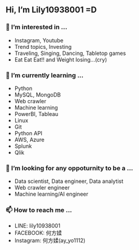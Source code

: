 ## Hi, I’m Lily10938001 =D

### 👀 I’m interested in ...   
- Instagram, Youtube
- Trend topics, Investing
- Traveling, Singing, Dancing, Tabletop games
- Eat Eat Eat!! and Weight losing...(cry)

### 🌱 I’m currently learning ...   
- Python 
- MySQL, MongoDB
- Web crawler
- Machine learning
- PowerBI, Tableau
- Linux
- Git
- Python API
- AWS, Azure
- Splunk
- Qlik

### 💞️ I’m looking for any oppoturnity to be a ...   
- Data scientist, Data engineer, Data analytist
- Web crawler engineer
- Machine learning/AI engineer

### 📫 How to reach me ...   
- LINE: lily10938001
- FACEBOOK: 何方媃
- Instagram: 何方媃(ay_yo1112)
